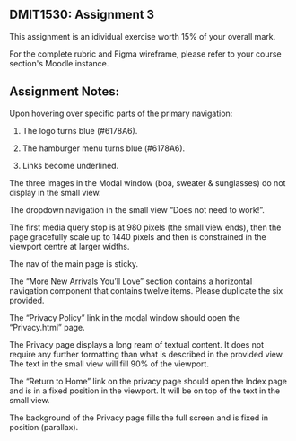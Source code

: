 ## DMIT1530: Assignment 3

This assignment is an idividual exercise worth 15% of your overall mark. 

For the complete rubric and Figma wireframe, please refer to your course section's Moodle instance. 


## Assignment Notes:

Upon hovering over specific parts of the primary navigation: 

1. The logo turns blue (#6178A6).

2. The hamburger menu turns blue (#6178A6).

3. Links become underlined.

The three images in the Modal window (boa, sweater & sunglasses) do not display in the small view.

The dropdown navigation in the small view “Does not need to work!”.

The first media query stop is at 980 pixels (the small view ends), then the page gracefully scale up to 1440 pixels and then is constrained in the viewport centre at larger widths.

The nav of the main page is sticky.

The “More New Arrivals You’ll Love” section contains a horizontal navigation component that contains twelve items.  Please duplicate the six provided.

The “Privacy Policy” link in the modal window should open the “Privacy.html” page.

The Privacy page displays a long ream of textual content.  It does not require any further formatting than what is described in the provided view.  The text in the small view will fill 90% of the viewport.

The “Return to Home” link on the privacy page should open the Index page and is in a fixed position in the viewport.  It will be on top of the text in the small view.

The background of the Privacy page fills the full screen and is fixed in position (parallax).